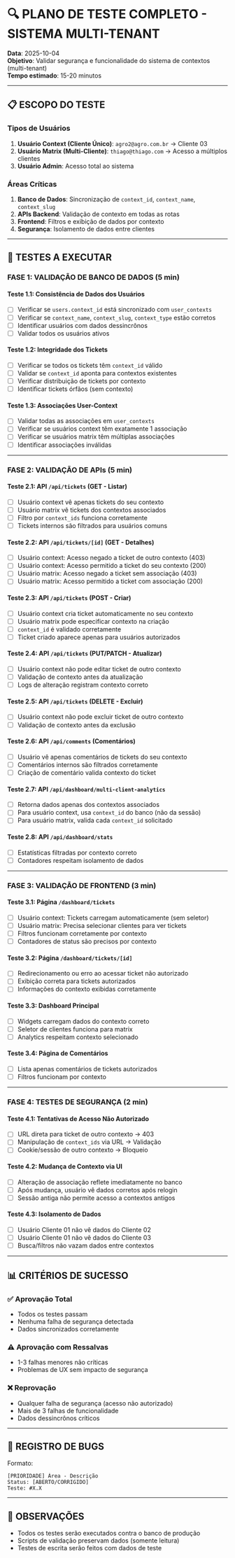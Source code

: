 # 🔍 PLANO DE TESTE COMPLETO - SISTEMA MULTI-TENANT

**Data**: 2025-10-04  
**Objetivo**: Validar segurança e funcionalidade do sistema de contextos (multi-tenant)  
**Tempo estimado**: 15-20 minutos  

---

## 📋 ESCOPO DO TESTE

### Tipos de Usuários
1. **Usuário Context (Cliente Único)**: `agro2@agro.com.br` → Cliente 03
2. **Usuário Matrix (Multi-Cliente)**: `thiago@thiago.com` → Acesso a múltiplos clientes
3. **Usuário Admin**: Acesso total ao sistema

### Áreas Críticas
1. **Banco de Dados**: Sincronização de `context_id`, `context_name`, `context_slug`
2. **APIs Backend**: Validação de contexto em todas as rotas
3. **Frontend**: Filtros e exibição de dados por contexto
4. **Segurança**: Isolamento de dados entre clientes

---

## 🧪 TESTES A EXECUTAR

### FASE 1: VALIDAÇÃO DE BANCO DE DADOS (5 min)

#### Teste 1.1: Consistência de Dados dos Usuários
- [ ] Verificar se `users.context_id` está sincronizado com `user_contexts`
- [ ] Verificar se `context_name`, `context_slug`, `context_type` estão corretos
- [ ] Identificar usuários com dados dessincrônos
- [ ] Validar todos os usuários ativos

#### Teste 1.2: Integridade dos Tickets
- [ ] Verificar se todos os tickets têm `context_id` válido
- [ ] Validar se `context_id` aponta para contextos existentes
- [ ] Verificar distribuição de tickets por contexto
- [ ] Identificar tickets órfãos (sem contexto)

#### Teste 1.3: Associações User-Context
- [ ] Validar todas as associações em `user_contexts`
- [ ] Verificar se usuários context têm exatamente 1 associação
- [ ] Verificar se usuários matrix têm múltiplas associações
- [ ] Identificar associações inválidas

---

### FASE 2: VALIDAÇÃO DE APIs (5 min)

#### Teste 2.1: API `/api/tickets` (GET - Listar)
- [ ] Usuário context vê apenas tickets do seu contexto
- [ ] Usuário matrix vê tickets dos contextos associados
- [ ] Filtro por `context_ids` funciona corretamente
- [ ] Tickets internos são filtrados para usuários comuns

#### Teste 2.2: API `/api/tickets/[id]` (GET - Detalhes)
- [ ] Usuário context: Acesso negado a ticket de outro contexto (403)
- [ ] Usuário context: Acesso permitido a ticket do seu contexto (200)
- [ ] Usuário matrix: Acesso negado a ticket sem associação (403)
- [ ] Usuário matrix: Acesso permitido a ticket com associação (200)

#### Teste 2.3: API `/api/tickets` (POST - Criar)
- [ ] Usuário context cria ticket automaticamente no seu contexto
- [ ] Usuário matrix pode especificar contexto na criação
- [ ] `context_id` é validado corretamente
- [ ] Ticket criado aparece apenas para usuários autorizados

#### Teste 2.4: API `/api/tickets` (PUT/PATCH - Atualizar)
- [ ] Usuário context não pode editar ticket de outro contexto
- [ ] Validação de contexto antes da atualização
- [ ] Logs de alteração registram contexto correto

#### Teste 2.5: API `/api/tickets` (DELETE - Excluir)
- [ ] Usuário context não pode excluir ticket de outro contexto
- [ ] Validação de contexto antes da exclusão

#### Teste 2.6: API `/api/comments` (Comentários)
- [ ] Usuário vê apenas comentários de tickets do seu contexto
- [ ] Comentários internos são filtrados corretamente
- [ ] Criação de comentário valida contexto do ticket

#### Teste 2.7: API `/api/dashboard/multi-client-analytics`
- [ ] Retorna dados apenas dos contextos associados
- [ ] Para usuário context, usa `context_id` do banco (não da sessão)
- [ ] Para usuário matrix, valida cada `context_id` solicitado

#### Teste 2.8: API `/api/dashboard/stats`
- [ ] Estatísticas filtradas por contexto correto
- [ ] Contadores respeitam isolamento de dados

---

### FASE 3: VALIDAÇÃO DE FRONTEND (3 min)

#### Teste 3.1: Página `/dashboard/tickets`
- [ ] Usuário context: Tickets carregam automaticamente (sem seletor)
- [ ] Usuário matrix: Precisa selecionar clientes para ver tickets
- [ ] Filtros funcionam corretamente por contexto
- [ ] Contadores de status são precisos por contexto

#### Teste 3.2: Página `/dashboard/tickets/[id]`
- [ ] Redirecionamento ou erro ao acessar ticket não autorizado
- [ ] Exibição correta para tickets autorizados
- [ ] Informações do contexto exibidas corretamente

#### Teste 3.3: Dashboard Principal
- [ ] Widgets carregam dados do contexto correto
- [ ] Seletor de clientes funciona para matrix
- [ ] Analytics respeitam contexto selecionado

#### Teste 3.4: Página de Comentários
- [ ] Lista apenas comentários de tickets autorizados
- [ ] Filtros funcionam por contexto

---

### FASE 4: TESTES DE SEGURANÇA (2 min)

#### Teste 4.1: Tentativas de Acesso Não Autorizado
- [ ] URL direta para ticket de outro contexto → 403
- [ ] Manipulação de `context_ids` via URL → Validação
- [ ] Cookie/sessão de outro contexto → Bloqueio

#### Teste 4.2: Mudança de Contexto via UI
- [ ] Alteração de associação reflete imediatamente no banco
- [ ] Após mudança, usuário vê dados corretos após relogin
- [ ] Sessão antiga não permite acesso a contextos antigos

#### Teste 4.3: Isolamento de Dados
- [ ] Usuário Cliente 01 não vê dados do Cliente 02
- [ ] Usuário Cliente 01 não vê dados do Cliente 03
- [ ] Busca/filtros não vazam dados entre contextos

---

## 📊 CRITÉRIOS DE SUCESSO

### ✅ Aprovação Total
- Todos os testes passam
- Nenhuma falha de segurança detectada
- Dados sincronizados corretamente

### ⚠️ Aprovação com Ressalvas
- 1-3 falhas menores não críticas
- Problemas de UX sem impacto de segurança

### ❌ Reprovação
- Qualquer falha de segurança (acesso não autorizado)
- Mais de 3 falhas de funcionalidade
- Dados dessincrônos críticos

---

## 🐛 REGISTRO DE BUGS

Formato:
```
[PRIORIDADE] Área - Descrição
Status: [ABERTO/CORRIGIDO]
Teste: #X.X
```

---

## 📝 OBSERVAÇÕES

- Todos os testes serão executados contra o banco de produção
- Scripts de validação preservam dados (somente leitura)
- Testes de escrita serão feitos com dados de teste

